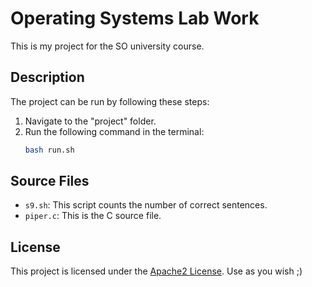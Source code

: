 # Operating Systems Lab Work

This is my project for the SO university course.

## Description

The project can be run by following these steps:

1. Navigate to the "project" folder.
2. Run the following command in the terminal:
   ```bash
   bash run.sh
   ```

## Source Files

- `s9.sh`: This script counts the number of correct sentences.
- `piper.c`: This is the C source file.


## License

This project is licensed under the [Apache2 License](LICENSE).
Use as you wish ;)
